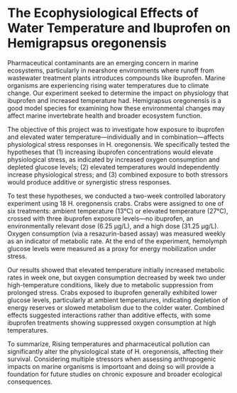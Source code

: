 # The Ecophysiological Effects of Water Temperature and Ibuprofen on Hemigrapsus oregonensis

Pharmaceutical contaminants are an emerging concern in marine ecosystems, particularly in nearshore environments where runoff from wastewater treatment plants introduces compounds like ibuprofen. Marine organisms are experiencing rising water temperatures due to climate change. Our experiment seeked to determine the impact on physiology that ibuprofen and increased temperature had. Hemigrapsus oregonensis is a good model species for examining how these environmental changes may affect marine invertebrate health and broader ecosystem function.

The objective of this project was to investigate how exposure to ibuprofen and elevated water temperature—individually and in combination—affects physiological stress responses in H. oregonensis. We specifically tested the hypotheses that (1) increasing ibuprofen concentrations would elevate physiological stress, as indicated by increased oxygen consumption and depleted glucose levels; (2) elevated temperatures would independently increase physiological stress; and (3) combined exposure to both stressors would produce additive or synergistic stress responses.

To test these hypotheses, we conducted a two-week controlled laboratory experiment using 18 H. oregonensis crabs. Crabs were assigned to one of six treatments: ambient temperature (13°C) or elevated temperature (27°C), crossed with three ibuprofen exposure levels—no ibuprofen, an environmentally relevant dose (6.25 µg/L), and a high dose (31.25 µg/L). Oxygen consumption (via a resazurin-based assay) was measured weekly as an indicator of metabolic rate. At the end of the experiment, hemolymph glucose levels were measured as a proxy for energy mobilization under stress.

Our results showed that elevated temperature initially increased metabolic rates in week one, but oxygen consumption decreased by week two under high-temperature conditions, likely due to metabolic suppression from prolonged stress. Crabs exposed to ibuprofen generally exhibited lower glucose levels, particularly at ambient temperatures, indicating depletion of energy reserves or slowed metabolism due to the colder water. Combined effects suggested interactions rather than additive effects, with some ibuprofen treatments showing suppressed oxygen consumption at high temperatures.

To summarize, Rising temperatures and pharmaceutical pollution can significantly alter the physiological state of H. oregonensis, affecting their survival. Considering multiple stressors when assessing anthropogenic impacts on marine organisms is importoant and doing so will provide a foundation for future studies on chronic exposure and broader ecological consequences.
